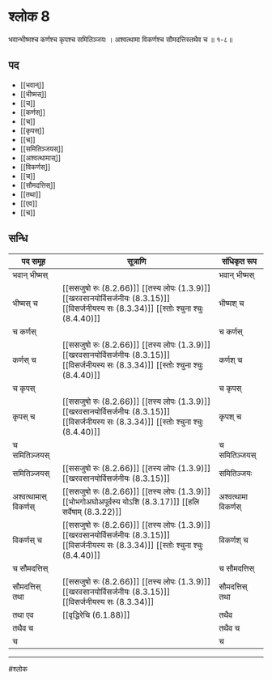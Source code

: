 # श्लोक 8

भवान्भीष्मश्च कर्णश्च कृपश्च समितिञ्जयः ।
अश्वत्थामा विकर्णश्च सौमदत्तिस्तथैव च ॥ १-८॥


## पद 

- [[भवान्]]
- [[भीष्मस्]]
- [[च]]
- [[कर्णस्]]
- [[च]]
- [[कृपस्]]
- [[च]]
- [[समितिञ्जयस्]]
- [[अश्वत्थामास्]]
- [[विकर्णस्]]
- [[च]]
- [[सौमदत्तिस्]]
- [[तथा]]
- [[एव]]
- [[च]]

## सन्धि

| पद समूह | सूत्राणि | संधिकृत रूप |
| ----- | ----- | ----- |
| भवान् भीष्मस् |  | भवान् भीष्मस् |
| भीष्मस् च |  [[ससजुषो रुः (8.2.66)]] [[तस्य लोपः (1.3.9)]] [[खरवसानयोर्विसर्जनीयः (8.3.15)]] [[विसर्जनीयस्य सः (8.3.34)]] [[स्तोः श्चुना श्चुः (8.4.40)]] | भीष्मश् च |
| च कर्णस् |  | च कर्णस् |
| कर्णस् च |  [[ससजुषो रुः (8.2.66)]] [[तस्य लोपः (1.3.9)]] [[खरवसानयोर्विसर्जनीयः (8.3.15)]] [[विसर्जनीयस्य सः (8.3.34)]] [[स्तोः श्चुना श्चुः (8.4.40)]] | कर्णश् च |
| च कृपस् |  | च कृपस् |
| कृपस् च |  [[ससजुषो रुः (8.2.66)]] [[तस्य लोपः (1.3.9)]] [[खरवसानयोर्विसर्जनीयः (8.3.15)]] [[विसर्जनीयस्य सः (8.3.34)]] [[स्तोः श्चुना श्चुः (8.4.40)]] | कृपश् च |
| च समितिञ्जयस् |  | च समितिञ्जयस् |
| समितिञ्जयस् |  [[ससजुषो रुः (8.2.66)]] [[तस्य लोपः (1.3.9)]] [[खरवसानयोर्विसर्जनीयः (8.3.15)]] | समितिञ्जयः |
| अश्वत्थामास् विकर्णस् |  [[ससजुषो रुः (8.2.66)]] [[तस्य लोपः (1.3.9)]] [[भोभगोअघोअपूर्वस्य योऽशि (8.3.17)]] [[हलि सर्वेषाम् (8.3.22)]] | अश्वत्थामा विकर्णस् |
| विकर्णस् च |  [[ससजुषो रुः (8.2.66)]] [[तस्य लोपः (1.3.9)]] [[खरवसानयोर्विसर्जनीयः (8.3.15)]] [[विसर्जनीयस्य सः (8.3.34)]] [[स्तोः श्चुना श्चुः (8.4.40)]] | विकर्णश् च |
| च सौमदत्तिस् |  | च सौमदत्तिस् |
| सौमदत्तिस् तथा |  [[ससजुषो रुः (8.2.66)]] [[तस्य लोपः (1.3.9)]] [[खरवसानयोर्विसर्जनीयः (8.3.15)]] [[विसर्जनीयस्य सः (8.3.34)]] | सौमदत्तिस् तथा |
| तथा एव |  [[वृद्धिरेचि (6.1.88)]] | तथैव |
| तथैव च |  | तथैव च |
| च |  | च |


---

#श्लोक